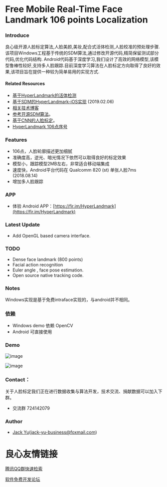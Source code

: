 #  Free Mobile Real-Time Face Landmark 106 points Localization

### Introduce
良心级开源人脸标定算法,人脸美颜,美妆,配合式活体检测,人脸校准的预处理步骤.该项目Windows工程基于传统的SDM算法,通过修改开源代码,精简保留测试部分代码,优化代码结构.
Android代码基于深度学习,我们设计了高效的网络模型,该模型鲁棒性较好,支持多人脸跟踪.目前深度学习算法在人脸标定方向取得了良好的效果,该项目旨在提供一种较为简单易用的实现方式.


#### Related Resources
+ [基于HyperLandmark的活体检测](https://xiangzi.site/2019/04/19/iOS/%E6%B4%BB%E4%BD%93%E8%AF%86%E5%88%AB/)
+ [基于SDM的HyperLandmark-iOS实现](https://github.com/elhoangvu/HyperLandmark-iOS) (2019.02.06)
+ [相关技术博客](https://blog.csdn.net/lsy17096535/article/details/81116221)
+ [参考开源SDM算法](https://github.com/chengzhengxin/sdm)。
+ [基于CNN的人脸标定](https://github.com/lsy17096535/face-landmark)。
+ [HyperLandmark 106点序号](https://github.com/zeusees/HyperLandmark/blob/master/images/landmark_order.png)

### Features

+ 106点，人脸轮廓描述更加细腻
+ 准确度高，逆光、暗光情况下依然可以取得良好的标定效果
+ 模型小，跟踪模型2MB左右，非常适合移动端集成
+ 速度快，Android平台代码在 Qualcomm 820 (st) 单张人脸7ms (2018.08.14)
+ 增加多人脸跟踪

### APP

- 体验 Android APP：[https://fir.im/HyperLandmark](https://fir.im/HyperLandmark)

### Latest Update

+ Add OpenGL based camera interface.

### TODO

+ Dense face landmark (800 points)
+ Facial action recognition
+ Euler angle , face pose estimation. 
+ Open source native tracking code.

### Notes

Windows实现是基于免费intraface实现的，与android并不相同。

###  依赖

+ Windows demo 依赖 OpenCV
+ Android 可直接使用


### Demo

![image](./resource/demo.gif)

![image](./resource/demo2.gif)

### Contact：

关于人脸标定我们正在进行数据收集与算法开发，技术交流、捐献数据可以加入下群。
+ 交流群 724142079

### Author
- [Jack Yu]( https://github.com/szad670401)(jack-yu-business@foxmail.com)








 # 良心友情链接

[腾讯QQ群快速检索](http://u.720life.cn/s/8cf73f7c)

[软件免费开发论坛](http://u.720life.cn/s/bbb01dc0)